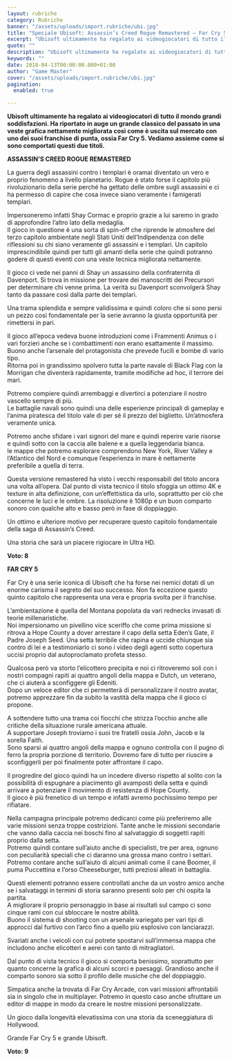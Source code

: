 ```yaml
---
layout: rubriche
category: Rubriche
banner: "/assets/uploads/import.rubriche/ubi.jpg"
title: "Speciale Ubisoft: Assassin’s Creed Rogue Remastered – Far Cry 5"
excerpt: "Ubisoft ultimamente ha regalato ai videogiocatori di tutto il mondo grandi soddisfazioni. Ha riportato in auge un grande classico del passato in una veste grafica nettamente migliorata così come è uscita sul mercato con uno dei suoi franchise di punta, ossia Far Cry 5. Vediamo assieme come si sono comportati questi due titoli. ASSASSIN’S CREED [&hellip"
quote: ""
description: "Ubisoft ultimamente ha regalato ai videogiocatori di tutto il mondo grandi soddisfazioni. Ha riportato in auge un grande classico del passato in una veste grafica nettamente migliorata così come è uscita sul mercato con uno dei suoi franchise di punta, ossia Far Cry 5. Vediamo assieme come si sono comportati questi due titoli. ASSASSIN’S CREED [&hellip"
keywords: ""
date: 2018-04-13T00:00:00.000+01:00
author: "Game Master"
cover: "/assets/uploads/import.rubriche/ubi.jpg"
pagination:
  enabled: true

---
```


**Ubisoft ultimamente ha regalato ai videogiocatori di tutto il mondo grandi soddisfazioni. Ha riportato in auge un grande classico del passato in una veste grafica nettamente migliorata così come è uscita sul mercato con uno dei suoi franchise di punta, ossia Far Cry 5\. Vediamo assieme come si sono comportati questi due titoli.**

 **ASSASSIN’S CREED ROGUE REMASTERED**

La guerra degli assassini contro i templari è oramai diventato un vero e proprio fenomeno a livello planetario. Rogue è stato forse il capitolo più rivoluzionario della serie perché ha gettato delle ombre sugli assassini e ci ha permesso di capire che cosa invece siano veramente i famigerati templari.

Impersoneremo infatti Shay Cormac e proprio grazie a lui saremo in grado di approfondire l’altro lato della medaglia.  
Il gioco in questione è una sorta di spin-off che riprende le atmosfere del terzo capitolo ambientate negli Stati Uniti dell’Indipendenza con delle riflessioni su chi siano veramente gli assassini e i templari. Un capitolo imprescindibile quindi per tutti gli amanti della serie che quindi potranno godere di questi eventi con una veste tecnica migliorata nettamente.

Il gioco ci vede nei panni di Shay un assassino della confraternita di Davenport. Si trova in missione per trovare dei manoscritti dei Precursori per determinare chi venne prima. La verità su Davenport sconvolgerà Shay tanto da passare così dalla parte dei templari.

Una trama splendida e sempre validissima e quindi coloro che si sono persi un pezzo così fondamentale per la serie avranno la giusta opportunità per rimettersi in pari.

Il gioco all’epoca vedeva buone introduzioni come i Frammenti Animus o i vari forzieri anche se i combattimenti non erano esattamente il massimo. Buono anche l’arsenale del protagonista che prevede fucili e bombe di vario tipo.  
Ritorna poi in grandissimo spolvero tutta la parte navale di Black Flag con la Morrigan che diventerà rapidamente, tramite modifiche ad hoc, il terrore dei mari.

Potremo compiere quindi arrembaggi e divertirci a potenziare il nostro vascello sempre di più.  
Le battaglie navali sono quindi una delle esperienze principali di gameplay e l’anima piratesca del titolo vale di per sé il prezzo del biglietto. Un’atmosfera veramente unica.

Potremo anche sfidare i vari signori del mare e quindi reperire varie risorse e quindi sotto con la caccia alle balene e a quella leggendaria bianca.  
le mappe che potremo esplorare comprendono New York, River Valley e l’Atlantico del Nord e comunque l’esperienza in mare è nettamente preferibile a quella di terra.

Questa versione remastered ha visto i vecchi responsabili del titolo ancora una volta all’opera. Dal punto di vista tecnico il titolo sfoggia un ottimo 4K e texture in alta definizione, con un’effettistica da urlo, soprattutto per ciò che concerne le luci e le ombre. La risoluzione è 1080p e un buon comparto sonoro con qualche alto e basso però in fase di doppiaggio.

Un ottimo e ulteriore motivo per recuperare questo capitolo fondamentale della saga di Assassin’s Creed.

Una storia che sarà un piacere rigiocare in Ultra HD.

**Voto: 8**

**FAR CRY 5**

Far Cry è una serie iconica di Ubisoft che ha forse nei nemici dotati di un enorme carisma il segreto del suo successo. Non fa eccezione questo quinto capitolo che rappresenta una vera e propria svolta per il franchise.

L’ambientazione è quella del Montana popolata da vari rednecks invasati di teorie millenaristiche.  
Noi impersionamo un pivellino vice sceriffo che come prima missione si ritrova a Hope County a dover arrestare il capo della setta Eden’s Gate, il Padre Joseph Seed. Una setta terribile che rapina e uccide chiunque sia contro di lei e a testimoniarlo ci sono i video degli agenti sotto copertura uccisi proprio dal autoproclamato profeta stesso.

Qualcosa però va storto l’elicottero precipita e noi ci ritroveremo soli con i nostri compagni rapiti ai quattro angoli della mappa e Dutch, un veterano, che ci aiuterà a sconfiggere gli Edeniti.  
Dopo un veloce editor che ci permetterà di personalizzare il nostro avatar, potremo apprezzare fin da subito la vastità della mappa che il gioco ci propone.

A sottendere tutto una trama coi fiocchi che strizza l’occhio anche alle critiche della situazione rurale americana attuale.  
A supportare Joseph troviamo i suoi tre fratelli ossia John, Jacob e la sorella Faith.  
Sono sparsi ai quattro angoli della mappa e ognuno controlla con il pugno di ferro la propria porzione di territorio. Dovremo fare di tutto per riuscire a sconfiggerli per poi finalmente poter affrontare il capo.

Il progredire del gioco quindi ha un incedere diverso rispetto al solito con la possibilità di espugnare a piacimento gli avamposti della setta e quindi arrivare a potenziare il movimento di resistenza di Hope County.  
Il gioco è più frenetico di un tempo e infatti avremo pochissimo tempo per rifiatare.

Nella campagna principale potremo dedicarci come più preferiremo alle varie missioni senza troppe costrizioni. Tante anche le missioni secondarie che vanno dalla caccia nei boschi fino al salvataggio di soggetti rapiti proprio dalla setta.  
Potremo quindi contare sull’aiuto anche di specialisti, tre per area, ognuno con peculiarità speciali che ci daranno una grossa mano contro i settari. Potremo contare anche sull’aiuto di alcuni animali come il cane Boomer, il puma Puccettina e l’orso Cheeseburger, tutti preziosi alleati in battaglia.

Questi elementi potranno essere controllati anche da un vostro amico anche se i salvataggi in termini di storia saranno presenti solo per chi ospita la partita.  
A migliorare il proprio personaggio in base ai risultati sul campo ci sono cinque rami con cui sbloccare le nostre abilità.  
Buono il sistema di shooting con un arsenale variegato per vari tipi di approcci dal furtivo con l’arco fino a quello più esplosivo con lanciarazzi.

Svariati anche i veicoli con cui potrete spostarvi sull’immensa mappa che includono anche elicotteri e aerei con tanto di mitragliatori.

Dal punto di vista tecnico il gioco si comporta benissimo, soprattutto per quanto concerne la grafica di alcuni scorci e paesaggi. Grandioso anche il comparto sonoro sia sotto il profilo delle musiche che del doppiaggio.

Simpatica anche la trovata di Far Cry Arcade, con vari missioni affrontabili sia in singolo che in multiplayer. Potremo in questo caso anche sfruttare un editor di mappe in modo da creare le nostre missioni personalizzate.

Un gioco dalla longevità elevatissima con una storia da sceneggiatura di Hollywood.

Grande Far Cry 5 e grande Ubisoft.

**Voto: 9**